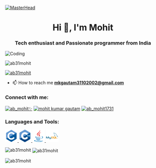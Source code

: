 [![MasterHead](https://cdn.wallpapersafari.com/91/85/Jv97qt.jpg)](https://github.com/ab31mohit)
<h1 align="center">Hi 👋, I'm Mohit</h1>
<h3 align="center">Tech enthusiast and Passionate programmer from India</h3> 
<img align="centre" alt="Coding" width="400" src="https://media0.giphy.com/media/i1JHRZSXO9LZZDHqii/giphy.gif?cid=ecf05e47b8967dz7vzj091u7q932sqhg3avlbiddapxzr9p7&rid=giphy.gif&ct=g">

<p align="left"> <img src="https://komarev.com/ghpvc/?username=ab31mohit&label=Profile%20views&color=0e75b6&style=flat" alt="ab31mohit" /> </p>

<p align="left"> <a href="https://github.com/ryo-ma/github-profile-trophy"><img src="https://github-profile-trophy.vercel.app/?username=ab31mohit" alt="ab31mohit" /></a> </p>

- 📫 How to reach me **mkgautam31102002@gmail.com**


<h3 align="left">Connect with me:</h3>
<p align="left">
<a href="https://linkedin.com/in/ab_mohit✨" target="blank"><img align="center" src="https://raw.githubusercontent.com/rahuldkjain/github-profile-readme-generator/master/src/images/icons/Social/linked-in-alt.svg" alt="ab_mohit✨" height="30" width="40" /></a>
<a href="https://fb.com/mohit kumar gautam" target="blank"><img align="center" src="https://raw.githubusercontent.com/rahuldkjain/github-profile-readme-generator/master/src/images/icons/Social/facebook.svg" alt="mohit kumar gautam" height="30" width="40" /></a>
<a href="https://instagram.com/ab_mohit1731" target="blank"><img align="center" src="https://raw.githubusercontent.com/rahuldkjain/github-profile-readme-generator/master/src/images/icons/Social/instagram.svg" alt="ab_mohit1731" height="30" width="40" /></a>

<h3 align="left">Languages and Tools:</h3>
<p align="left"> <a href="https://www.cprogramming.com/" target="_blank" rel="noreferrer"> <img src="https://raw.githubusercontent.com/devicons/devicon/master/icons/c/c-original.svg" alt="c" width="40" height="40"/> </a> <a href="https://www.w3schools.com/cpp/" target="_blank" rel="noreferrer"> <img src="https://raw.githubusercontent.com/devicons/devicon/master/icons/cplusplus/cplusplus-original.svg" alt="cplusplus" width="40" height="40"/> </a> <a href="https://www.java.com" target="_blank" rel="noreferrer"> <img src="https://raw.githubusercontent.com/devicons/devicon/master/icons/java/java-original.svg" alt="java" width="40" height="40"/> </a> <a href="https://www.mysql.com/" target="_blank" rel="noreferrer"> <img src="https://raw.githubusercontent.com/devicons/devicon/master/icons/mysql/mysql-original-wordmark.svg" alt="mysql" width="40" height="40"/> </a> </p>

<p><img align="left" src="https://github-readme-stats.vercel.app/api/top-langs?username=ab31mohit&show_icons=true&locale=en&layout=compact" alt="ab31mohit" /></p>

<p>&nbsp;<img align="center" src="https://github-readme-stats.vercel.app/api?username=ab31mohit&show_icons=true&locale=en" alt="ab31mohit" /></p>

<p><img align="center" src="https://github-readme-streak-stats.herokuapp.com/?user=ab31mohit&" alt="ab31mohit" /></p>
